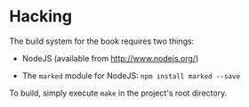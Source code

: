 Hacking
=======

The build system for the book requires two things:

 * NodeJS (available from http://www.nodejs.org/)

 * The `marked` module for NodeJS: `npm install marked --save`

To build, simply execute `make` in the project's root directory.
